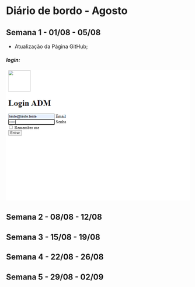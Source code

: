 # Diário de bordo - Agosto



## Semana 1 - 01/08 - 05/08
- Atualização da Página GitHub;

#### *login:*
![equipe de desenvolvimento](imagens/PrintLogins.jpg)


## Semana 2 - 08/08 - 12/08


## Semana 3 - 15/08 - 19/08


## Semana 4 - 22/08 - 26/08



## Semana 5 - 29/08 - 02/09


